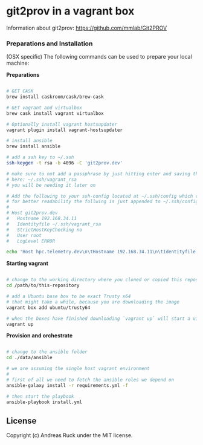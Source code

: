 # git2prov in a vagrant box

Information about git2prov: https://github.com/mmlab/Git2PROV

### Preparations and Installation

(OSX specific) The following commands can be used to prepare your local machine:

__Preparations__

```bash

# GET CASK
brew install caskroom/cask/brew-cask

# GET vagrant and virtualbox
brew cask install vagrant virtualbox

# Optionally install vagrant hostsupdater
vagrant plugin install vagrant-hostsupdater

# install ansible
brew install ansible

# add a ssh key to ~/.ssh
ssh-keygen -t rsa -b 4096 -C 'git2prov.dev'

# make sure to not add a passphrase by just hitting enter and saving the key 
# here: ~/.ssh/vagrant_rsa
# you will be needing it later on

# Add the following to your ssh-config located at ~/.ssh/config which creates a ssh configuration entry.
# for better readability the follwing is just appended to ~/.ssh/config file
#
# Host git2prov.dev
#   Hostname 192.168.34.11
#   Identityfile ~/.ssh/vagrant_rsa
#   StrictHostKeyChecking no
#   User root
#   LogLevel ERROR

echo 'Host hpc.telemetry.dev\n\tHostname 192.168.34.11\n\tIdentityfile ~/.ssh/vagrant_rsa\n\tStrictHostKeyChecking no\n\tUser root\n\tLogLevel ERROR \n\n' >> ~/.ssh/config
```

__Starting vagrant__

```bash

# change to the working directory where you cloned or copied this repository
cd /path/to/this-repository

# add a Ubuntu base box to be exact Trusty x64
# that might take a while, because you are downloading the image
vagrant box add ubuntu/trusty64

# when the boxes have finished downloading `vagrant up` will start a virtualmachine with ubuntu/trusty64
vagrant up
```


__Provision and orchestrate__

```bash

# change to the ansible folder 
cd ./data/ansible

# we are assuming the single host vagrant environment 
#
# first of all we need to fetch the ansible roles we depend on
ansible-galaxy install -r requirements.yml -f

# then start the playbook
ansible-playbook install.yml

```

## License

Copyright (c) Andreas Ruck under the MIT license.